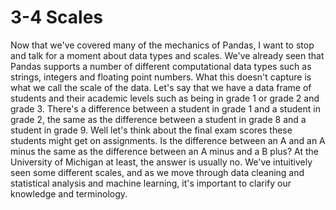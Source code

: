 # 3-4 Scales

Now that we've covered many of the mechanics of Pandas, I want to stop and talk for a moment about data types and scales. We've already seen that Pandas supports a number of different computational data types such as strings, integers and floating point numbers. What this doesn't capture is what we call the scale of the data. Let's say that we have a data frame of students and their academic levels such as being in grade 1 or grade 2 and grade 3. There's a difference between a student in grade 1 and a student in grade 2, the same as the difference between a student in grade 8 and a student in grade 9. Well let's think about the final exam scores these students might get on assignments. Is the difference between an A and an A minus the same as the difference between an A minus and a B plus? At the University of Michigan at least, the answer is usually no. We've intuitively seen some different scales, and as we move through data cleaning and statistical analysis and machine learning, it's important to clarify our knowledge and terminology.

